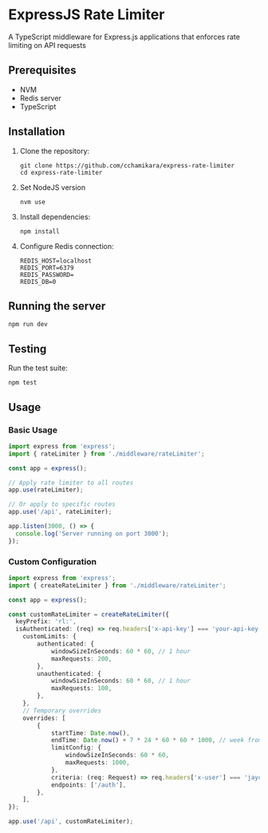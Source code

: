 # ExpressJS Rate Limiter

A TypeScript middleware for Express.js applications that enforces rate limiting on API requests

## Prerequisites

- NVM
- Redis server
- TypeScript

## Installation

1. Clone the repository:
   ```
   git clone https://github.com/cchamikara/express-rate-limiter
   cd express-rate-limiter
   ```
2. Set NodeJS version
   ```
   nvm use
   ```

3. Install dependencies:
   ```
   npm install
   ```

4. Configure Redis connection:
   ```
   REDIS_HOST=localhost
   REDIS_PORT=6379
   REDIS_PASSWORD=
   REDIS_DB=0
   ```

## Running the server

```
npm run dev
```

## Testing

Run the test suite:

```
npm test
```

## Usage

### Basic Usage

```typescript
import express from 'express';
import { rateLimiter } from './middleware/rateLimiter';

const app = express();

// Apply rate limiter to all routes
app.use(rateLimiter);

// Or apply to specific routes
app.use('/api', rateLimiter);

app.listen(3000, () => {
  console.log('Server running on port 3000');
});
```

### Custom Configuration

```typescript
import express from 'express';
import { createRateLimiter } from './middleware/rateLimiter';

const app = express();

const customRateLimiter = createRateLimiter({
  keyPrefix: 'rl:',
  isAuthenticated: (req) => req.headers['x-api-key'] === 'your-api-key',
    customLimits: {
        authenticated: {
            windowSizeInSeconds: 60 * 60, // 1 hour
            maxRequests: 200,
        },
        unauthenticated: {
            windowSizeInSeconds: 60 * 60, // 1 hour
            maxRequests: 100,
        },
    },
    // Temporary overrides
    overrides: [
        {
            startTime: Date.now(),
            endTime: Date.now() + 7 * 24 * 60 * 60 * 1000, // week from now
            limitConfig: {
                windowSizeInSeconds: 60 * 60,
                maxRequests: 1000,
            },
            criteria: (req: Request) => req.headers['x-user'] === 'jaycar',
            endpoints: ['/auth'],
        },
    ],
});

app.use('/api', customRateLimiter);
```